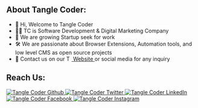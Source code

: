 ## About Tangle Coder:

- 👋 Hi, Welcome to Tangle Coder
- 👨‍💻 TC is Software Development & Digital Marketing Company 
- 🌱 We are growing Startup seek for work 
- 🛠 We are passionate about Browser Extensions, Automation tools, and low level CMS as open source projects
- 🙌 Contact us on our <a href="https://www.tanglecoder.in"> <img src="https://www.tanglecoder.in/images/logo.png" height="14" alt="Tangle Coder | Software Agency" /> Website </a> or social media for any inquiry

## Reach Us:

<p>
    <a href="https://github.com/tanglecoder" target="_blank">
        <img src="https://img.shields.io/badge/-Github-000?logo=github&style=for-the-badge&logoColor=white&color=black" alt="Tangle Coder Github" />
    </a>
    <a href="https://twitter.com/tanglecoder" target="_blank">
        <img src="https://img.shields.io/badge/-Twitter-2CA5E0?logo=twitter&style=for-the-badge&logoColor=white&color=black" alt="Tangle Coder Twitter" />
    </a>
    <a href="https://in.linkedin.com/company/tanglecoder/" target="_blank">
        <img src="https://img.shields.io/badge/-LinkedIn-0077B5?logo=linkedin&style=for-the-badge&logoColor=white&color=black" alt="Tangle Coder LinkedIn" />
    </a>
    <a href="https://www.facebook.com/tanglecoder/" target="_blank">
        <img src="https://img.shields.io/badge/-Facebook-0077B5?logo=facebook&style=for-the-badge&logoColor=white&color=black" alt="Tangle Coder Facebook" />
    </a>
    <a href="https://www.instagram.com/tanglecoder/" target="_blank">
       <img src="https://img.shields.io/badge/instagram-%2312100E.svg?&style=for-the-badge&logo=instagram&logoColor=white&color=black" alt="Tangle Coder Instagram" />
    </a>
</p>
